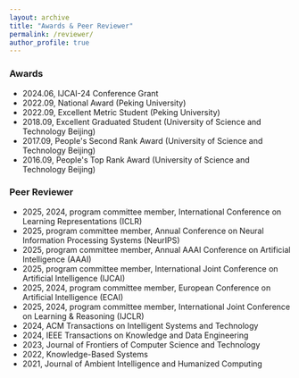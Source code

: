```yaml
---
layout: archive
title: "Awards & Peer Reviewer"
permalink: /reviewer/
author_profile: true
---
```


### Awards
- 2024.06, IJCAI-24 Conference Grant
- 2022.09, National Award (Peking University)
- 2022.09, Excellent Metric Student (Peking University)
- 2018.09, Excellent Graduated Student (University of Science and Technology Beijing)
- 2017.09, People's Second Rank Award (University of Science and Technology Beijing)
- 2016.09, People's Top Rank Award (University of Science and Technology Beijing)


### Peer Reviewer
- 2025, 2024, program committee member, International Conference on Learning Representations (ICLR)
- 2025, program committee member, Annual Conference on Neural Information Processing Systems (NeurIPS)
- 2025, program committee member, Annual AAAI Conference on Artificial Intelligence (AAAI)
- 2025, program committee member, International Joint Conference on Artificial Intelligence (IJCAI)
- 2025, 2024, program committee member, European Conference on Artificial Intelligence (ECAI)
- 2025, 2024, program committee member, International Joint Conference on Learning & Reasoning (IJCLR)
- 2024, ACM Transactions on Intelligent Systems and Technology
- 2024, IEEE Transactions on Knowledge and Data Engineering
- 2023, Journal of Frontiers of Computer Science and Technology
- 2022, Knowledge-Based Systems
- 2021, Journal of Ambient Intelligence and Humanized Computing



